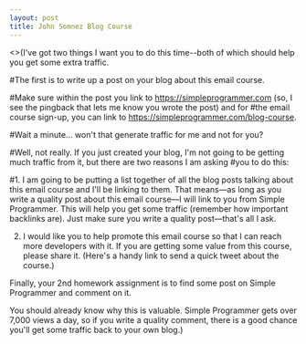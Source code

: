 ```yaml
---
layout: post
title: John Somnez Blog Course
---
```




<>(I've got two things I want you to do this time--both of which should help you get some extra traffic.

#The first is to write up a post on your blog about this email course.

#Make sure within the post you link to https://simpleprogrammer.com (so, I see the pingback that lets me know you wrote the post) and for #the email course sign-up, you can link to https://simpleprogrammer.com/blog-course.

#Wait a minute... won't that generate traffic for me and not for you?

#Well, not really. If you just created your blog, I'm not going to be getting much traffic from it, but there are two reasons I am asking #you to do this:

#1. I am going to be putting a list together of all the blog posts talking about this email course and I'll be linking to them. That means—as long as you write a quality post about this email course—I will link to you from Simple Programmer. This will help you get some traffic (remember how important backlinks are). Just make sure you write a quality post—that's all I ask.

2. I would like you to help promote this email course so that I can reach more developers with it. If you are getting some value from this course, please share it. (Here's a handy link to send a quick tweet about the course.)

Finally, your 2nd homework assignment is to find some post on Simple Programmer and comment on it.

You should already know why this is valuable. Simple Programmer gets over 7,000 views a day, so if you write a quality comment, there is a good chance you'll get some traffic back to your own blog.)
